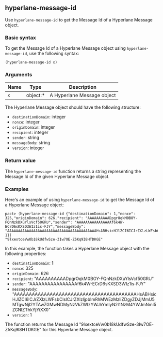 ## hyperlane-message-id

Use `hyperlane-message-id` to get the Message Id of a Hyperlane Message object.

### Basic syntax

To get the Message Id of a Hyperlane Message object using `hyperlane-message-id`, use the following syntax:

```pact
(hyperlane-message-id x)
```

### Arguments

| Name | Type | Description |
|------|------|-------------|
| `x`  | object:* | A Hyperlane Message object |

The Hyperlane Message object should have the following structure:
- `destinationDomain`: integer
- `nonce`: integer
- `originDomain`: integer
- `recipient`: integer
- `sender`: string
- `messageBody`: string
- `version`: integer

### Return value

The `hyperlane-message-id` function returns a string representing the Message Id of the given Hyperlane Message object.

### Examples

Here's an example of using `hyperlane-message-id` to get the Message Id of a Hyperlane Message object:

```pact
pact> (hyperlane-message-id {"destinationDomain": 1,"nonce": 325,"originDomain": 626,"recipient": "AAAAAAAAAADpgrOqkM0BOY-FQnNzkDXuYlsVcf50GRU","sender": "AAAAAAAAAAAAAAAAf6k4W-ECrD6sKXSD3WIz1is-FJY","messageBody": "AAAAAAAAAAAAAAAAAAAAAAAAAAAAAAAAAAAAAAAAAHsABHsicHJlZCI6ICJrZXlzLWFsbCIsICJrZXlzIjpbImRhMWEzMzliZDgyZDJjMmU5MTgwNjI2YTAwZGMwNDMyNzVkZWIzYWJhYmIyN2I1NzM4YWJmNmI5ZGNlZThkYjYiXX0","version": 1})
"9lxextceVw0b18kUdfwSze-3Iw7OE-Z5Kq9I8HTDKGE"
```

In this example, the function takes a Hyperlane Message object with the following properties:
- `destinationDomain`: 1
- `nonce`: 325
- `originDomain`: 626
- `recipient`: "AAAAAAAAAADpgrOqkM0BOY-FQnNzkDXuYlsVcf50GRU"
- `sender`: "AAAAAAAAAAAAAAAAf6k4W-ECrD6sKXSD3WIz1is-FJY"
- `messageBody`: "AAAAAAAAAAAAAAAAAAAAAAAAAAAAAAAAAAAAAAAAAHsABHsicHJlZCI6ICJrZXlzLWFsbCIsICJrZXlzIjpbImRhMWEzMzliZDgyZDJjMmU5MTgwNjI2YTAwZGMwNDMyNzVkZWIzYWJhYmIyN2I1NzM4YWJmNmI5ZGNlZThkYjYiXX0"
- `version`: 1

The function returns the Message Id "9lxextceVw0b18kUdfwSze-3Iw7OE-Z5Kq9I8HTDKGE" for this Hyperlane Message object.
